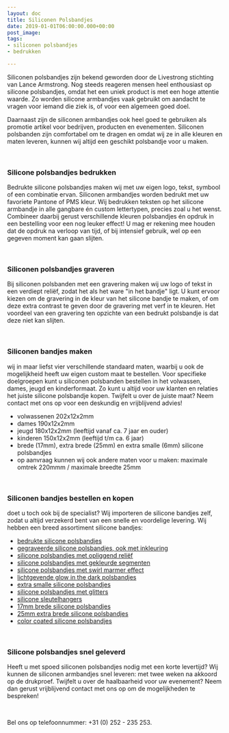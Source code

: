 ```yaml
---
layout: doc
title: Siliconen Polsbandjes
date: 2019-01-01T06:00:00.000+00:00
post_image: 
tags:
- siliconen polsbandjes
- bedrukken

---
```

<p>Siliconen polsbandjes zijn bekend geworden door de Livestrong stichting van Lance Armstrong. Nog steeds reageren mensen heel enthousiast op silicone polsbandjes, omdat het een uniek product is met een hoge attentie waarde. Zo worden silicone armbandjes vaak gebruikt om aandacht te vragen voor iemand die ziek is, of voor een algemeen goed doel.</p>

<p>Daarnaast zijn de siliconen armbandjes ook heel goed te gebruiken als promotie artikel voor bedrijven, producten en evenementen. Siliconen polsbanden zijn comfortabel om te dragen en omdat wij ze in alle kleuren en maten leveren, kunnen wij altijd een geschikt polsbandje voor u maken.</p>
<br>

<h3 class="pdp">Silicone polsbandjes bedrukken</h3>
<p>
<p>Bedrukte silicone polsbandjes maken wij met uw eigen logo, tekst, symbool of een combinatie ervan. Siliconen armbandjes worden bedrukt met uw favoriete Pantone of PMS kleur. Wij bedrukken teksten op het silicone armbandje in alle gangbare én custom lettertypen, precies zoal u het wenst. Combineer daarbij gerust verschillende kleuren polsbandjes én opdruk in een bestelling voor een nog leuker effect! U mag er rekening mee houden dat de opdruk na verloop van tijd, of bij intensief gebruik, wel op een gegeven moment kan gaan slijten.</p>
<br>

<h3 class="pdp">Siliconen polsbandjes graveren</h3>
<p>
<p>Bij siliconen polsbanden met een gravering maken wij uw logo of tekst in een verdiept reliëf, zodat het als het ware "in het bandje" ligt. U kunt ervoor kiezen om de gravering in de kleur van het silicone bandje te maken, of om deze extra contrast te geven door de gravering met verf in te kleuren. Het voordeel van een gravering ten opzichte van een bedrukt polsbandje is dat deze niet kan slijten.</p>
<br>

<h3 class="pdp">Siliconen bandjes maken</h3>
<p>
<p>wij in maar liefst vier verschillende standaard maten, waarbij u ook de mogelijkheid heeft uw eigen custom maat te bestellen. Voor specifieke doelgroepen kunt u siliconen polsbanden bestellen in het volwassen, dames, jeugd en kinderformaat. Zo kunt u altijd voor uw klanten en relaties het juiste silicone polsbandje kopen. Twijfelt u over de juiste maat? Neem contact met ons op voor een deskundig en vrijblijvend advies!</p>

<ul>
<li>volwassenen 202x12x2mm</li>
<li>dames 190x12x2mm</li>
<li>jeugd 180x12x2mm (leeftijd vanaf ca. 7 jaar en ouder)</li>
<li>kinderen 150x12x2mm (leeftijd t/m ca. 6 jaar)</li>
<li>brede (17mm), extra brede (25mm) en extra smalle (6mm) silicone polsbandjes</li>
<li>op aanvraag kunnen wij ook andere maten voor u maken: maximale omtrek 220mmm / maximale breedte 25mm</li>
</ul>
<br>

<h3 class="pdp">Siliconen bandjes bestellen en kopen</h3>
<p>
<p>doet u toch ook bij de specialist? Wij importeren de silicone bandjes zelf, zodat u altijd verzekerd bent van een snelle en voordelige levering. Wij hebben een breed assortiment silicone bandjes:</p>

<ul>
<li><a class="blue" href="https://www.allpremiums.nl/siliconen-polsbandjes-bedrukken/" title="bedrukte silicone polsbandjes">bedrukte silicone polsbandjes</a></li>  
  
<li><a class="blue" href="https://www.allpremiums.nl/siliconen-polsbandjes-ingekleurd-graveren/" title="gegraveerde silicone polsbandjes">gegraveerde silicone polsbandjes, ook met inkleuring</a></li>  
  
<li><a class="blue" href="https://www.allpremiums.nl/siliconen-polsbandjes-opliggend-relief/" title="silicone polsbandjes opliggend reliëf">silicone polsbandjes met opliggend reliëf</a></li>

<li><a class="blue" href="https://www.allpremiums.nl/siliconen-polsbandjes-gekleurde-segmenten/" title="silicone polsbandjes gekleurde segmenten">silicone polsbandjes met gekleurde segmenten</a></li>

<li><a class="blue" href="https://www.allpremiums.nl/siliconen-polsbandjes-marmer-effect/" title="silicone polsbandjes swirl marmer effect">silicone polsbandjes met swirl marmer effect</a></li>

<li><a class="blue" href="https://www.allpremiums.nl/siliconen-polsbandjes-glow-in-the-dark/" title="lichtgevende glow in the dark polsbandjes">lichtgevende glow in the dark polsbandjes</a></li>

<li><a class="blue" href="https://www.allpremiums.nl/extra-smalle-siliconen-polsbandjes/" title="extra smalle silicone polsbandjes">extra smalle silicone polsbandjes</a></li>

<li><a class="blue" href="https://www.allpremiums.nl/siliconen-polsbandjes-met-glitters/" title="silicone polsbandjes met glitters">silicone polsbandjes met glitters</a></li>

<li><a class="blue" href="https://www.allpremiums.nl/siliconen-sleutelhangers/" title="silicone sleutelhangers">silicone sleutelhangers</a></li>

<li><a class="blue" href="https://www.allpremiums.nl/brede-siliconen-polsbandjes/" title="17mm brede silicone polsbandjes">17mm brede silicone polsbandjes</a></li>
  
<li><a class="blue" href="https://www.allpremiums.nl/extra-brede-siliconen-polsbandjes/" title="25mm extra brede silicone polsbandjes">25mm extra brede silicone polsbandjes</a></li>  

<li><a class="blue" href="https://www.allpremiums.nl/siliconen-polsbandjes-color-coated/" title="color coated silicone polsbandjes">color coated silicone polsbandjes</a></li>  

</ul> <br>

<h3 class="pdp">Silicone polsbandjes snel geleverd</h3>
<p>
<p>Heeft u met spoed siliconen polsbandjes nodig met een korte levertijd? Wij kunnen de siliconen armbandjes snel leveren: met twee weken na akkoord op de drukproef. Twijfelt u over de haalbaarheid voor uw evenement? Neem dan gerust vrijblijvend contact met ons op om de mogelijkheden te bespreken!</p>
<br>

<p>Bel ons op telefoonnummer: +31 (0) 252 - 235 253.</p>